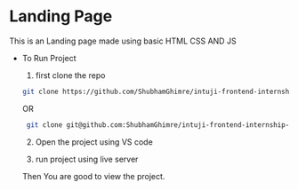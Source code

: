 ﻿# Landing Page
This is an Landing page made using basic HTML CSS AND JS

- To Run Project
    1. first clone the repo
    
    ```bash 
    git clone https://github.com/ShubhamGhimre/intuji-frontend-internship-challenge.git
    ```

    OR

    ```bash
     git clone git@github.com:ShubhamGhimre/intuji-frontend-internship-challenge.git
    ```

    2. Open the project using VS code 

    3. run project using live server


    Then You are good to view the project.
